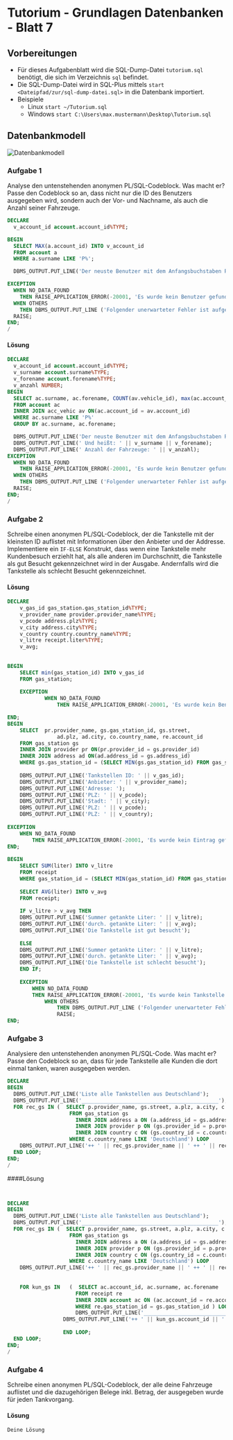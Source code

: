 # Tutorium - Grundlagen Datenbanken - Blatt 7

## Vorbereitungen
* Für dieses Aufgabenblatt wird die SQL-Dump-Datei `tutorium.sql` benötigt, die sich im Verzeichnis `sql` befindet.
* Die SQL-Dump-Datei wird in SQL-Plus mittels `start <Dateipfad/zur/sql-dump-datei.sql>` in die Datenbank importiert.
* Beispiele
  * Linux `start ~/Tutorium.sql`
  * Windows `start C:\Users\max.mustermann\Desktop\Tutorium.sql`

## Datenbankmodell
![Datenbankmodell](./img/datamodler_schema.png)

### Aufgabe 1

Analyse den untenstehenden anonymen PL/SQL-Codeblock. Was macht er?
Passe den Codeblock so an, dass nicht nur die ID des Benutzers ausgegeben wird, sondern auch der Vor- und Nachname, als auch die Anzahl seiner Fahrzeuge.

```sql
DECLARE
  v_account_id account.account_id%TYPE;

BEGIN
  SELECT MAX(a.account_id) INTO v_account_id
  FROM account a
  WHERE a.surname LIKE 'P%';

  DBMS_OUTPUT.PUT_LINE('Der neuste Benutzer mit dem Anfangsbuchstaben P im Nachnamen hat die ID ' || v_account_id);

EXCEPTION
  WHEN NO_DATA_FOUND
    THEN RAISE_APPLICATION_ERROR(-20001, 'Es wurde kein Benutzer gefunden');
  WHEN OTHERS
    THEN DBMS_OUTPUT.PUT_LINE ('Folgender unerwarteter Fehler ist aufgetreten: ');
  RAISE;
END;
/
```

#### Lösung
```sql
DECLARE
  v_account_id account.account_id%TYPE;
  v_surname account.surname%TYPE;
  v_forename account.forename%TYPE;
  v_anzahl NUMBER;
BEGIN
  SELECT ac.surname, ac.forename, COUNT(av.vehicle_id), max(ac.account_id) INTO v_account_id, v_surname, v_forename, v_anzahl
  FROM account ac
  INNER JOIN acc_vehic av ON(ac.account_id = av.account_id)
  WHERE ac.surname LIKE 'P%'
  GROUP BY ac.surname, ac.forename;

  DBMS_OUTPUT.PUT_LINE('Der neuste Benutzer mit dem Anfangsbuchstaben P im Nachnamen hat die ID ' || v_account_id);
  DBMS_OUTPUT.PUT_LINE(' Und heißt: ' || v_surname || v_forename);
  DBMS_OUTPUT.PUT_LINE(' Anzahl der Fahrzeuge: ' || v_anzahl);
EXCEPTION
  WHEN NO_DATA_FOUND
    THEN RAISE_APPLICATION_ERROR(-20001, 'Es wurde kein Benutzer gefunden');
  WHEN OTHERS
    THEN DBMS_OUTPUT.PUT_LINE ('Folgender unerwarteter Fehler ist aufgetreten: ');
  RAISE;
END;
/
```

### Aufgabe 2
Schreibe einen anonymen PL/SQL-Codeblock, der die Tankstelle mit der kleinsten ID auflistet mit Informationen über den Anbieter und der Addresse. Implementiere ein `IF-ELSE` Konstrukt, dass wenn eine Tankstelle mehr Kundenbesuch erziehlt hat, als alle anderen im Durchschnitt, die Tankstelle als gut Besucht gekennzeichnet wird in der Ausgabe. Andernfalls wird die Tankstelle als schlecht Besucht gekennzeichnet.

#### Lösung
```sql
DECLARE
	v_gas_id gas_station.gas_station_id%TYPE;
	v_provider_name provider.provider_name%TYPE;
	v_pcode address.plz%TYPE;
	v_city address.city%TYPE;
	v_country country.country_name%TYPE;
	v_litre receipt.liter%TYPE;
	v_avg;
	
	
BEGIN
	SELECT min(gas_station_id) INTO v_gas_id
	FROM gas_station;
	
	EXCEPTION
			WHEN NO_DATA_FOUND
				THEN RAISE_APPLICATION_ERROR(-20001, 'Es wurde kein Benutzer gefunden');

END;	
BEGIN
	SELECT 	pr.provider_name, gs.gas_station_id, gs.street, 
				ad.plz, ad.city, co.country_name, re.account_id
	FROM gas_station gs
	INNER JOIN provider pr ON(pr.provider_id = gs.provider_id)
	INNER JOIN address ad ON(ad.address_id = gs.address_id)
	WHERE gs.gas_station_id = (SELECT MIN(gs.gas_station_id) FROM gas_station);
		
	DBMS_OUTPUT.PUT_LINE('Tankstellen ID: ' || v_gas_id);
	DBMS_OUTPUT.PUT_LINE('Anbieter: ' || v_provider_name);
	DBMS_OUTPUT.PUT_LINE('Adresse: ');
	DBMS_OUTPUT.PUT_LINE('PLZ: ' || v_pcode);
	DBMS_OUTPUT.PUT_LINE('Stadt: ' || v_city);
	DBMS_OUTPUT.PUT_LINE('PLZ: ' || v_pcode);
	DBMS_OUTPUT.PUT_LINE('PLZ: ' || v_country);
	
EXCEPTION
	WHEN NO_DATA_FOUND
	    THEN RAISE_APPLICATION_ERROR(-20001, 'Es wurde kein Eintrag gefunden');
END; 
	
BEGIN
	SELECT SUM(liter) INTO v_litre
	FROM receipt
	WHERE gas_station_id = (SELECT MIN(gas_station_id) FROM gas_station);
		
	SELECT AVG(liter) INTO v_avg
	FROM receipt;
		
	IF v_litre > v_avg THEN 
	DBMS_OUTPUT.PUT_LINE('Summer getankte Liter: ' || v_litre);
	DBMS_OUTPUT.PUT_LINE('durch. getankte Liter: ' || v_avg);
	DBMS_OUTPUT.PUT_LINE('Die Tankstelle ist gut besucht');
	
	ELSE
	DBMS_OUTPUT.PUT_LINE('Summer getankte Liter: ' || v_litre);
	DBMS_OUTPUT.PUT_LINE('durch. getankte Liter: ' || v_avg);
	DBMS_OUTPUT.PUT_LINE('Die Tankstelle ist schlecht besucht');		
	END IF;
		
	EXCEPTION
		WHEN NO_DATA_FOUND
		THEN RAISE_APPLICATION_ERROR(-20001, 'Es wurde kein Tankstelle gefunden');
			WHEN OTHERS
		    	THEN DBMS_OUTPUT.PUT_LINE ('Folgender unerwarteter Fehler ist aufgetreten: ');
		  	  	RAISE;
END;


```

### Aufgabe 3
Analysiere den untenstehenden anonymen PL/SQL-Code. Was macht er?
Passe den Codeblock so an, dass für jede Tankstelle alle Kunden die dort einmal tanken, waren ausgegeben werden.

```sql
DECLARE
BEGIN
  DBMS_OUTPUT.PUT_LINE('Liste alle Tankstellen aus Deutschland');
  DBMS_OUTPUT.PUT_LINE('____________________________________________');
  FOR rec_gs IN (  SELECT p.provider_name, gs.street, a.plz, a.city, c.country_name
                    FROM gas_station gs
                      INNER JOIN address a ON (a.address_id = gs.address_id)
                      INNER JOIN provider p ON (gs.provider_id = p.provider_id)
                      INNER JOIN country c ON (gs.country_id = c.country_id)
                    WHERE c.country_name LIKE 'Deutschland') LOOP
    DBMS_OUTPUT.PUT_LINE('++ ' || rec_gs.provider_name || ' ++ ' || rec_gs.street || ' ++ ' || rec_gs.plz || ' ++ ' || rec_gs.city || ' ++ ' || rec_gs.country_name);
  END LOOP;
END;
/
```

####Lösung
```sql


DECLARE
BEGIN
  DBMS_OUTPUT.PUT_LINE('Liste alle Tankstellen aus Deutschland');
  DBMS_OUTPUT.PUT_LINE('____________________________________________');
  FOR rec_gs IN (  SELECT p.provider_name, gs.street, a.plz, a.city, c.country_name
                    FROM gas_station gs
                      INNER JOIN address a ON (a.address_id = gs.address_id)
                      INNER JOIN provider p ON (gs.provider_id = p.provider_id)
                      INNER JOIN country c ON (gs.country_id = c.country_id)
                    WHERE c.country_name LIKE 'Deutschland') LOOP
    DBMS_OUTPUT.PUT_LINE('++ ' || rec_gs.provider_name || ' ++ ' || rec_gs.street || ' ++ ' || rec_gs.plz || ' ++ ' || rec_gs.city || ' ++ ' || rec_gs.country_name);
   
   
    FOR kun_gs IN	(  SELECT ac.account_id, ac.surname, ac.forename
                      FROM receipt re
					  INNER JOIN account ac ON (ac.account_id = re.account_id)
                      WHERE re.gas_station_id = gs.gas_station_id ) LOOP				  
					  DBMS_OUTPUT.PUT_LINE('____________________________________________');
				  DBMS_OUTPUT.PUT_LINE('++ ' || kun_gs.account_id || ' ++ ' || kun_gs.surname || ' ++ ' || kun_gs.forename );
				  
				  END LOOP;
  END LOOP;
END;
/


```

### Aufgabe 4
Schreibe einen anonymen PL/SQL-Codeblock, der alle deine Fahrzeuge auflistet und die dazugehörigen Belege inkl. Betrag, der ausgegeben wurde für jeden Tankvorgang.

#### Lösung
```sql
Deine Lösung
```
